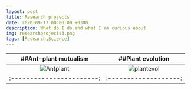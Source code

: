```yaml
---
layout: post
title: Research projects
date: 2020-09-17 00:00:00 +0300
description: What do I do and what I am curious about
img: researchprojects3.png 
tags: [Research,Science]
---
```




| ##Ant-plant mutualism | ##Plant evolution |
|:-----------------------:|:-------------------:|
| ![Antplant]({{site.baseurl}}/assets/img/antplantmutualism.png) |![plantevol]({{site.baseurl}}/assets/img/plantevolution.png)|
|:-----------------------:|:-------------------:|
